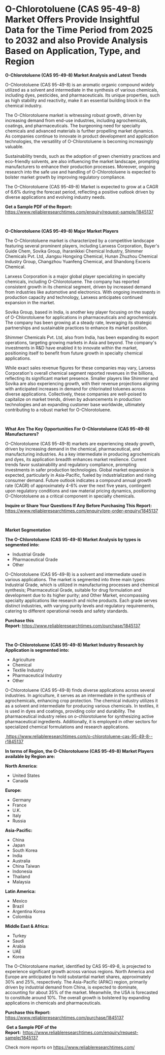 <p><h1>O-Chlorotoluene (CAS 95-49-8) Market Offers Provide Insightful Data for the Time Period from 2025 to 2032 and also Provide Analysis Based on Application, Type, and Region</h1></p><p><strong>O-Chlorotoluene (CAS 95-49-8) Market Analysis and Latest Trends</strong></p>
<p><p>O-Chlorotoluene (CAS 95-49-8) is an aromatic organic compound widely utilized as a solvent and intermediate in the synthesis of various chemicals, including dyes, pesticides, and pharmaceuticals. Its unique properties, such as high stability and reactivity, make it an essential building block in the chemical industry. </p><p>The O-Chlorotoluene market is witnessing robust growth, driven by increasing demand from end-use industries, including agrochemicals, coatings, and pharmaceuticals. The burgeoning need for specialty chemicals and advanced materials is further propelling market dynamics. As companies continue to innovate in product development and application technologies, the versatility of O-Chlorotoluene is becoming increasingly valuable.</p><p>Sustainability trends, such as the adoption of green chemistry practices and eco-friendly solvents, are also influencing the market landscape, prompting manufacturers to enhance their production processes. Moreover, ongoing research into the safe use and handling of O-Chlorotoluene is expected to bolster market growth by improving regulatory compliance. </p><p>The O-Chlorotoluene (CAS 95-49-8) Market is expected to grow at a CAGR of 6.6% during the forecast period, reflecting a positive outlook driven by diverse applications and evolving industry needs.</p></p>
<p><strong>Get a Sample PDF of the Report:&nbsp;</strong> <a href="https://www.reliableresearchtimes.com/enquiry/request-sample/1845137?utm_campaign=3187&utm_medium=2&utm_source=Github&utm_content=ia&utm_term=03042025&utm_id=o-chlorotoluene-cas-95-49-8">https://www.reliableresearchtimes.com/enquiry/request-sample/1845137</a></p>
<p>&nbsp;</p>
<p><strong>O-Chlorotoluene (CAS 95-49-8) Major Market Players</strong></p>
<p><p>The O-Chlorotoluene market is characterized by a competitive landscape featuring several prominent players, including Lanxess Corporation, Buyer's Guide Chem, Sovika Group, Iharanikkei Chemical Industry, Shimmer Chemicals Pvt. Ltd, Jiangsu Hongxing Chemical, Hunan Zhuzhou Chemical Industry Group, Changzhou Yuanfeng Chemical, and Shandong Exceris Chemical. </p><p>Lanxess Corporation is a major global player specializing in specialty chemicals, including O-Chlorotoluene. The company has reported consistent growth in its chemical segment, driven by increased demand from industries like automotive and electronics. With ongoing investments in production capacity and technology, Lanxess anticipates continued expansion in the market.</p><p>Sovika Group, based in India, is another key player focusing on the supply of O-Chlorotoluene for applications in pharmaceuticals and agrochemicals. The company has been growing at a steady rate, leveraging its strategic partnerships and sustainable practices to enhance its market position.</p><p>Shimmer Chemicals Pvt. Ltd, also from India, has been expanding its export operations, targeting growing markets in Asia and beyond. The company's investments in R&D have enabled it to innovate within the market, positioning itself to benefit from future growth in specialty chemical applications.</p><p>While exact sales revenue figures for these companies may vary, Lanxess Corporation's overall chemical segment reported revenues in the billions, reflecting its significant market presence. Smaller players like Shimmer and Sovika are also experiencing growth, with their revenue projections aligning with anticipated increases in demand for chlorinated toluenes across diverse applications. Collectively, these companies are well-poised to capitalize on market trends, driven by advancements in production technologies and an expanding customer base worldwide, ultimately contributing to a robust market for O-Chlorotoluene.</p></p>
<p>&nbsp;</p>
<p><strong>What Are The Key Opportunities For O-Chlorotoluene (CAS 95-49-8) Manufacturers?</strong></p>
<p><p>O-Chlorotoluene (CAS 95-49-8) markets are experiencing steady growth, driven by increasing demand in the chemical, pharmaceutical, and manufacturing industries. As a key intermediate in producing agrochemicals and dyes, its application breadth enhances market resilience. Current trends favor sustainability and regulatory compliance, prompting investments in safer production technologies. Global market expansion is expected, particularly in Asia-Pacific, fueled by industrialization and rising consumer demand. Future outlook indicates a compound annual growth rate (CAGR) of approximately 4-6% over the next five years, contingent upon regulatory conditions and raw material pricing dynamics, positioning O-Chlorotoluene as a critical component in specialty chemicals.</p></p>
<p><strong>Inquire or Share Your Questions If Any Before Purchasing This Report:</strong> <a href="https://www.reliableresearchtimes.com/enquiry/pre-order-enquiry/1845137?utm_campaign=3187&utm_medium=2&utm_source=Github&utm_content=ia&utm_term=03042025&utm_id=o-chlorotoluene-cas-95-49-8">https://www.reliableresearchtimes.com/enquiry/pre-order-enquiry/1845137</a></p>
<p>&nbsp;</p>
<p><strong>Market Segmentation</strong></p>
<p><strong>The O-Chlorotoluene (CAS 95-49-8) Market Analysis by types is segmented into:</strong></p>
<p><ul><li>Industrial Grade</li><li>Pharmaceutical Grade</li><li>Other</li></ul></p>
<p><p>O-Chlorotoluene (CAS 95-49-8) is a solvent and intermediate used in various applications. The market is segmented into three main types: Industrial Grade, which is utilized in manufacturing processes and chemical synthesis; Pharmaceutical Grade, suitable for drug formulation and development due to its higher purity; and Other Market, encompassing specialty applications like research and niche products. Each grade serves distinct industries, with varying purity levels and regulatory requirements, catering to different operational needs and safety standards.</p></p>
<p><strong>Purchase this Report:&nbsp;</strong><a href="https://www.reliableresearchtimes.com/purchase/1845137?utm_campaign=3187&utm_medium=2&utm_source=Github&utm_content=ia&utm_term=03042025&utm_id=o-chlorotoluene-cas-95-49-8">https://www.reliableresearchtimes.com/purchase/1845137</a></p>
<p>&nbsp;</p>
<p><strong>The O-Chlorotoluene (CAS 95-49-8) Market Industry Research by Application is segmented into:</strong></p>
<p><ul><li>Agriculture</li><li>Chemical</li><li>Textile Industry</li><li>Pharmaceutical Industry</li><li>Other</li></ul></p>
<p><p>O-Chlorotoluene (CAS 95-49-8) finds diverse applications across several industries. In agriculture, it serves as an intermediate in the synthesis of agrochemicals, enhancing crop protection. The chemical industry utilizes it as a solvent and intermediate for producing various chemicals. In textiles, it is used in dyes and coatings, providing color and durability. The pharmaceutical industry relies on o-chlorotoluene for synthesizing active pharmaceutical ingredients. Additionally, it is employed in other sectors for specialized chemical formulations and research applications.</p></p>
<p><a href="https://www.reliableresearchtimes.com/o-chlorotoluene-cas-95-49-8--r1845137?utm_campaign=3187&utm_medium=2&utm_source=Github&utm_content=ia&utm_term=03042025&utm_id=o-chlorotoluene-cas-95-49-8">&nbsp;https://www.reliableresearchtimes.com/o-chlorotoluene-cas-95-49-8--r1845137</a></p>
<p><strong>In terms of Region, the O-Chlorotoluene (CAS 95-49-8) Market Players available by Region are:</strong></p>
<p>
    <p> <strong> North America: </strong>
        <ul>
            <li>United States</li>
            <li>Canada</li>
        </ul>
        </p> 
    <p> <strong> Europe: </strong>
        <ul>
            <li>Germany</li>
            <li>France</li>
            <li>U.K.</li>
            <li>Italy</li>
            <li>Russia</li>
        </ul>
        </p> 
    <p> <strong> Asia-Pacific: </strong>
        <ul>
            <li>China</li>
            <li>Japan</li>
            <li>South Korea</li>
            <li>India</li>
            <li>Australia</li>
            <li>China Taiwan</li>
            <li>Indonesia</li>
            <li>Thailand</li>
            <li>Malaysia</li>
        </ul>
        </p> 
    <p> <strong> Latin America: </strong>
        <ul>
            <li>Mexico</li>
            <li>Brazil</li>
            <li>Argentina Korea</li>
            <li>Colombia</li>
        </ul>
        </p> 
    <p> <strong> Middle East & Africa: </strong>
        <ul>
            <li>Turkey</li>
            <li>Saudi</li>
            <li>Arabia</li>
            <li>UAE</li>
            <li>Korea</li>
        </ul>
    </p>
    </p>
<p><p>The O-Chlorotoluene market, identified by CAS 95-49-8, is projected to experience significant growth across various regions. North America and Europe are anticipated to hold substantial market shares, approximately 30% and 25%, respectively. The Asia-Pacific (APAC) region, primarily driven by industrial demand from China, is expected to dominate, accounting for about 35% of the market. Meanwhile, the USA is forecasted to constitute around 10%. The overall growth is bolstered by expanding applications in chemicals and pharmaceuticals.</p></p>
<p><strong>Purchase this Report: </strong><a href="https://www.reliableresearchtimes.com/purchase/1845137?utm_campaign=3187&utm_medium=2&utm_source=Github&utm_content=ia&utm_term=03042025&utm_id=o-chlorotoluene-cas-95-49-8">https://www.reliableresearchtimes.com/purchase/1845137</a></p>
<p>&nbsp;<strong>Get a Sample PDF of the Report:&nbsp;&nbsp;</strong><a href="https://www.reliableresearchtimes.com/enquiry/request-sample/1845137?utm_campaign=3187&utm_medium=2&utm_source=Github&utm_content=ia&utm_term=03042025&utm_id=o-chlorotoluene-cas-95-49-8">https://www.reliableresearchtimes.com/enquiry/request-sample/1845137</a></p>
<p><strong></strong></p>
<p>Check more reports on <a href="https://www.reliableresearchtimes.com/?utm_campaign=3187&utm_medium=2&utm_source=Github&utm_content=ia&utm_term=03042025&utm_id=o-chlorotoluene-cas-95-49-8">https://www.reliableresearchtimes.com/</a></p>